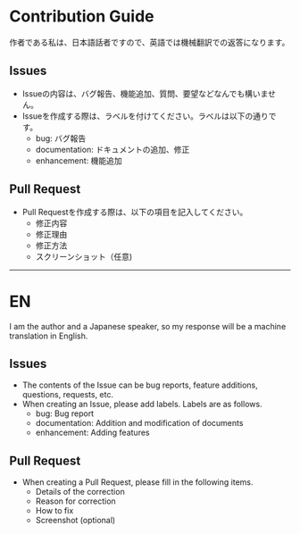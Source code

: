 # Contribution Guide
作者である私は、日本語話者ですので、英語では機械翻訳での返答になります。
## Issues
- Issueの内容は、バグ報告、機能追加、質問、要望などなんでも構いません。
- Issueを作成する際は、ラベルを付けてください。ラベルは以下の通りです。
  - bug: バグ報告
  - documentation: ドキュメントの追加、修正
  - enhancement: 機能追加

## Pull Request
- Pull Requestを作成する際は、以下の項目を記入してください。
  - 修正内容
  - 修正理由
  - 修正方法
  - スクリーンショット（任意)

---

 # EN
 I am the author and a Japanese speaker, so my response will be a machine translation in English.
 ## Issues
 - The contents of the Issue can be bug reports, feature additions, questions, requests, etc.
 - When creating an Issue, please add labels. Labels are as follows.
   - bug: Bug report
   - documentation: Addition and modification of documents
   - enhancement: Adding features

 ## Pull Request
 - When creating a Pull Request, please fill in the following items.
   - Details of the correction
   - Reason for correction
   - How to fix
   - Screenshot (optional)
